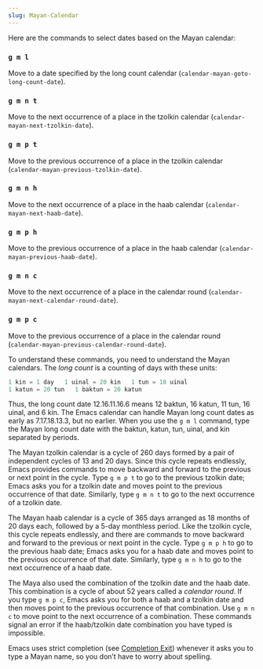 ```yaml
---
slug: Mayan-Calendar
---
```


Here are the commands to select dates based on the Mayan calendar:

### `g m l`

Move to a date specified by the long count calendar (`calendar-mayan-goto-long-count-date`).

### `g m n t`

Move to the next occurrence of a place in the tzolkin calendar (`calendar-mayan-next-tzolkin-date`).

### `g m p t`

Move to the previous occurrence of a place in the tzolkin calendar (`calendar-mayan-previous-tzolkin-date`).

### `g m n h`

Move to the next occurrence of a place in the haab calendar (`calendar-mayan-next-haab-date`).

### `g m p h`

Move to the previous occurrence of a place in the haab calendar (`calendar-mayan-previous-haab-date`).

### `g m n c`

Move to the next occurrence of a place in the calendar round (`calendar-mayan-next-calendar-round-date`).

### `g m p c`

Move to the previous occurrence of a place in the calendar round (`calendar-mayan-previous-calendar-round-date`).

To understand these commands, you need to understand the Mayan calendars. The *long count* is a counting of days with these units:

```lisp
1 kin = 1 day   1 uinal = 20 kin   1 tun = 18 uinal
1 katun = 20 tun   1 baktun = 20 katun
```

Thus, the long count date 12.16.11.16.6 means 12 baktun, 16 katun, 11 tun, 16 uinal, and 6 kin. The Emacs calendar can handle Mayan long count dates as early as 7.17.18.13.3, but no earlier. When you use the `g m l` command, type the Mayan long count date with the baktun, katun, tun, uinal, and kin separated by periods.

The Mayan tzolkin calendar is a cycle of 260 days formed by a pair of independent cycles of 13 and 20 days. Since this cycle repeats endlessly, Emacs provides commands to move backward and forward to the previous or next point in the cycle. Type `g m p t` to go to the previous tzolkin date; Emacs asks you for a tzolkin date and moves point to the previous occurrence of that date. Similarly, type `g m n t` to go to the next occurrence of a tzolkin date.

The Mayan haab calendar is a cycle of 365 days arranged as 18 months of 20 days each, followed by a 5-day monthless period. Like the tzolkin cycle, this cycle repeats endlessly, and there are commands to move backward and forward to the previous or next point in the cycle. Type `g m p h` to go to the previous haab date; Emacs asks you for a haab date and moves point to the previous occurrence of that date. Similarly, type `g m n h` to go to the next occurrence of a haab date.

The Maya also used the combination of the tzolkin date and the haab date. This combination is a cycle of about 52 years called a *calendar round*. If you type `g m p c`, Emacs asks you for both a haab and a tzolkin date and then moves point to the previous occurrence of that combination. Use `g m n c` to move point to the next occurrence of a combination. These commands signal an error if the haab/tzolkin date combination you have typed is impossible.

Emacs uses strict completion (see [Completion Exit](/docs/emacs/Completion-Exit)) whenever it asks you to type a Mayan name, so you don’t have to worry about spelling.
